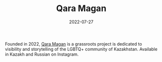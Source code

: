 ﻿---
title: "Qara Magan"
linkTitle: "Qara Magan"
contributor: ["Aizada Arystanbek"]
date: 2022-07-27
countries: ["Kazakhstan"]
category: ["Local NGO"]
tags: ["gender NGO", "LGBTQ", "instagram"]
date_start: [2005]
date_end: []
data_type: ["qualitative", "narratives", "discourse", "visual"] 
language: ["Russian", "Kazakh"]
updated: 2023-05-26
description: 
  Qara Magan is a grassroots project is dedicated to visibility and storytelling of the LGBTQ+ community of Kazakhstan.
---

Founded in 2022, [Qara Magan](https://www.instagram.com/qara.magan/) is a grassroots project is dedicated to visibility and storytelling of the LGBTQ+ community of Kazakhstan. Available in Kazakh and Russian on Instagram. 
